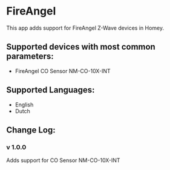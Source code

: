 # FireAngel  
This app adds support for FireAngel Z-Wave devices in Homey.
   
## Supported devices with most common parameters:
* FireAngel CO Sensor NM-CO-10X-INT
   
## Supported Languages:
* English
* Dutch
   
## Change Log:

### v 1.0.0
Adds support for CO Sensor NM-CO-10X-INT